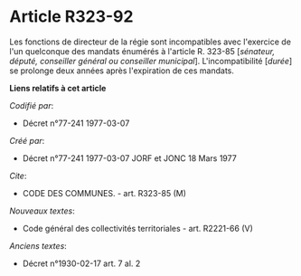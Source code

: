 # Article R323-92

Les fonctions de directeur de la régie sont incompatibles avec l'exercice de l'un quelconque des mandats énumérés à l'article
R. 323-85 [*sénateur, député, conseiller général ou conseiller municipal*]. L'incompatibilité [*durée*] se prolonge deux
années après l'expiration de ces mandats.

**Liens relatifs à cet article**

_Codifié par_:

  - Décret n°77-241 1977-03-07

_Créé par_:

  - Décret n°77-241 1977-03-07 JORF et JONC 18 Mars 1977

_Cite_:

  - CODE DES COMMUNES. - art. R323-85 (M)

_Nouveaux textes_:

  - Code général des collectivités territoriales - art. R2221-66 (V)

_Anciens textes_:

  - Décret n°1930-02-17 art. 7 al. 2
